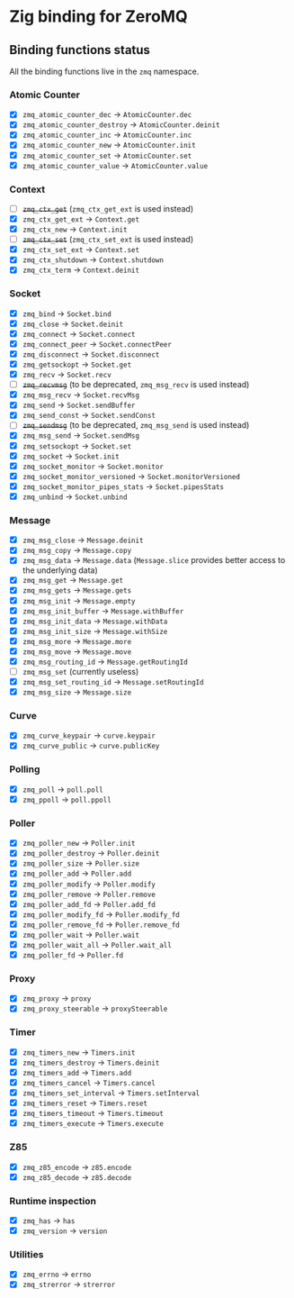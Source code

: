 # Zig binding for ZeroMQ

## Binding functions status

All the binding functions live in the `zmq` namespace.

### Atomic Counter

- [X] `zmq_atomic_counter_dec` -> `AtomicCounter.dec`
- [X] `zmq_atomic_counter_destroy` -> `AtomicCounter.deinit`
- [X] `zmq_atomic_counter_inc` -> `AtomicCounter.inc`
- [X] `zmq_atomic_counter_new` -> `AtomicCounter.init`
- [X] `zmq_atomic_counter_set` -> `AtomicCounter.set`
- [X] `zmq_atomic_counter_value` -> `AtomicCounter.value`

### Context

- [ ] ~~`zmq_ctx_get`~~ (`zmq_ctx_get_ext` is used instead)
- [X] `zmq_ctx_get_ext` -> `Context.get`
- [X] `zmq_ctx_new` -> `Context.init`
- [ ] ~~`zmq_ctx_set`~~ (`zmq_ctx_set_ext` is used instead)
- [X] `zmq_ctx_set_ext` -> `Context.set`
- [X] `zmq_ctx_shutdown` -> `Context.shutdown`
- [X] `zmq_ctx_term` -> `Context.deinit`

### Socket

- [X] `zmq_bind` -> `Socket.bind`
- [X] `zmq_close` -> `Socket.deinit`
- [X] `zmq_connect` -> `Socket.connect`
- [X] `zmq_connect_peer` -> `Socket.connectPeer`
- [X] `zmq_disconnect` -> `Socket.disconnect`
- [X] `zmq_getsockopt` -> `Socket.get`
- [X] `zmq_recv` -> `Socket.recv`
- [ ] ~~`zmq_recvmsg`~~ (to be deprecated, `zmq_msg_recv` is used instead)
- [X] `zmq_msg_recv` -> `Socket.recvMsg`
- [X] `zmq_send` -> `Socket.sendBuffer`
- [X] `zmq_send_const` -> `Socket.sendConst`
- [ ] ~~`zmq_sendmsg`~~ (to be deprecated, `zmq_msg_send` is used instead)
- [X] `zmq_msg_send` -> `Socket.sendMsg`
- [X] `zmq_setsockopt` -> `Socket.set`
- [X] `zmq_socket` -> `Socket.init`
- [X] `zmq_socket_monitor` -> `Socket.monitor`
- [X] `zmq_socket_monitor_versioned` -> `Socket.monitorVersioned`
- [X] `zmq_socket_monitor_pipes_stats` -> `Socket.pipesStats`
- [X] `zmq_unbind` -> `Socket.unbind`

### Message

- [X] `zmq_msg_close` -> `Message.deinit`
- [X] `zmq_msg_copy` -> `Message.copy`
- [X] `zmq_msg_data` -> `Message.data` (`Message.slice` provides better access to
the underlying data)
- [X] `zmq_msg_get` -> `Message.get`
- [X] `zmq_msg_gets` -> `Message.gets`
- [X] `zmq_msg_init` -> `Message.empty`
- [X] `zmq_msg_init_buffer` -> `Message.withBuffer`
- [X] `zmq_msg_init_data` -> `Message.withData`
- [X] `zmq_msg_init_size` -> `Message.withSize`
- [X] `zmq_msg_more` -> `Message.more`
- [X] `zmq_msg_move` -> `Message.move`
- [X] `zmq_msg_routing_id` -> `Message.getRoutingId`
- [ ] `zmq_msg_set` (currently useless)
- [X] `zmq_msg_set_routing_id` -> `Message.setRoutingId`
- [X] `zmq_msg_size` -> `Message.size`

### Curve

- [X] `zmq_curve_keypair` -> `curve.keypair`
- [X] `zmq_curve_public` -> `curve.publicKey`

### Polling

- [X] `zmq_poll` -> `poll.poll`
- [X] `zmq_ppoll` -> `poll.ppoll`

### Poller

- [X] `zmq_poller_new` -> `Poller.init`
- [X] `zmq_poller_destroy` -> `Poller.deinit`
- [X] `zmq_poller_size` -> `Poller.size`
- [X] `zmq_poller_add` -> `Poller.add`
- [X] `zmq_poller_modify` -> `Poller.modify`
- [X] `zmq_poller_remove` -> `Poller.remove`
- [X] `zmq_poller_add_fd` -> `Poller.add_fd`
- [X] `zmq_poller_modify_fd` -> `Poller.modify_fd`
- [X] `zmq_poller_remove_fd` -> `Poller.remove_fd`
- [X] `zmq_poller_wait` -> `Poller.wait`
- [X] `zmq_poller_wait_all` -> `Poller.wait_all`
- [X] `zmq_poller_fd` -> `Poller.fd`

### Proxy

- [x] `zmq_proxy` -> `proxy`
- [x] `zmq_proxy_steerable` -> `proxySteerable`

### Timer

- [X] `zmq_timers_new` -> `Timers.init`
- [X] `zmq_timers_destroy` -> `Timers.deinit`
- [X] `zmq_timers_add` -> `Timers.add`
- [X] `zmq_timers_cancel` -> `Timers.cancel`
- [X] `zmq_timers_set_interval` -> `Timers.setInterval`
- [X] `zmq_timers_reset` -> `Timers.reset`
- [X] `zmq_timers_timeout` -> `Timers.timeout`
- [X] `zmq_timers_execute` -> `Timers.execute`

### Z85

- [X] `zmq_z85_encode` -> `z85.encode`
- [X] `zmq_z85_decode` -> `z85.decode`

### Runtime inspection

- [X] `zmq_has` -> `has`
- [X] `zmq_version` -> `version`

### Utilities

- [X] `zmq_errno` -> `errno`
- [X] `zmq_strerror` -> `strerror`
